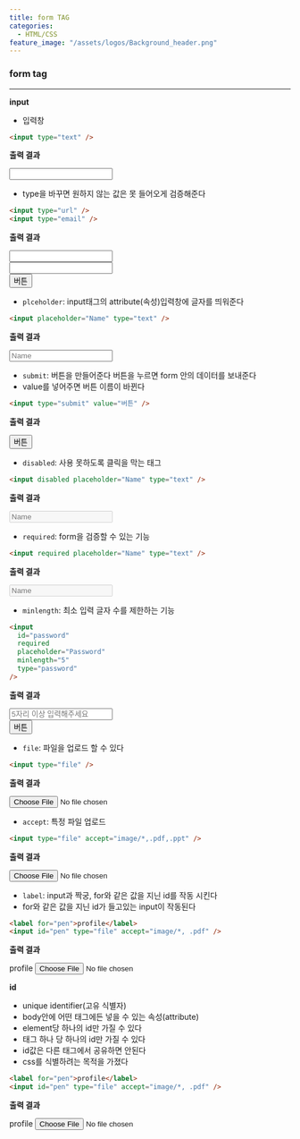 ```yaml
---
title: form TAG
categories:
  - HTML/CSS
feature_image: "/assets/logos/Background_header.png"
---
```


### form tag

---

**input**

- 입력창

```html
<input type="text" />
```

**출력 결과**

  <input type="text" />  

- type을 바꾸면 원하지 않는 값은 못 들어오게 검증해준다

```html
<input type="url" />
<input type="email" />
```

**출력 결과**
<!DOCTYPE html>
<head>
<meta charset="utf-8">
</head>
<body>
<form>
<main><input type="url" /></main>
<input type="email" /> 
<main><input type="submit" value="버튼" /></main>
</form>
</body>

- `plceholder`: input태그의 attribute(속성)입력창에 글자를 띄워준다

```html
<input placeholder="Name" type="text" />
```

**출력 결과**

<input placeholder="Name" type="text" />  

- `submit`: 버튼을 만들어준다 버튼을 누르면 form 안의 데이터를 보내준다  
- value를 넣어주면 버튼 이름이 바뀐다

```html
<input type="submit" value="버튼" />
```

**출력 결과**

<input type="submit" value="버튼" />  

- `disabled`: 사용 못하도록 클릭을 막는 태그

```html
<input disabled placeholder="Name" type="text" />
```

**출력 결과**

<input disabled placeholder="Name" type="text" /> 

- `required`: form을 검증할 수 있는 기능

```html
<input required placeholder="Name" type="text" />
```

**출력 결과**

<input disabled placeholder="Name" type="text" />  

- `minlength`: 최소 입력 글자 수를 제한하는 기능 
```html
<input
  id="password"
  required
  placeholder="Password"
  minlength="5"
  type="password"
/>
```

**출력 결과**
<!DOCTYPE html>
<head>
<meta charset="utf-8">
</head>
<body>
<form>
<main><input
  id="password"
  required
  placeholder="5자리 이상 입력해주세요"
  minlength="5"
  type="password"
/></main>
<input type="submit" value="버튼" />
</form>
</body>


- `file`: 파일을 업로드 할 수 있다

```html
<input type="file" />
```

**출력 결과**

<input type="file" />

+ `accept`: 특정 파일 업로드

```html
<input type="file" accept="image/*,.pdf,.ppt" />
```

**출력 결과**

<input type="file" accept="image/*,.pdf,.ppt" />

+ `label`: input과 짝궁, for와 같은 값을 지닌 id를 작동 시킨다
+ for와 같은 값을 지닌 id가 들고있는 input이 작동된다

```html
<label for="pen">profile</label>
<input id="pen" type="file" accept="image/*, .pdf" />
```

**출력 결과**

<label for="pen">profile</label>
<input id="pen" type="file" accept="image/*, .pdf" />

**id**
- unique identifier(고유 식별자)
- body안에 어떤 태그에든 넣을 수 있는 속성(attribute)
- element당 하나의 id만 가질 수 있다
- 태그 하나 당 하나의 id만 가질 수 있다
- id값은 다른 태그에서 공유하면 안된다
- css를 식별하려는 목적을 가졌다

```html
<label for="pen">profile</label>
<input id="pen" type="file" accept="image/*, .pdf" />
```

**출력 결과**

<label for="pen">profile</label>
<input id="pen" type="file" accept="image/*, .pdf" />

